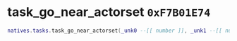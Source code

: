 # task_go_near_actorset `0xF7B01E74`

```lua
natives.tasks.task_go_near_actorset(_unk0 --[[ number ]], _unk1 --[[ number ]], _unk2 --[[ number ]], _unk3 --[[ number ]])
```